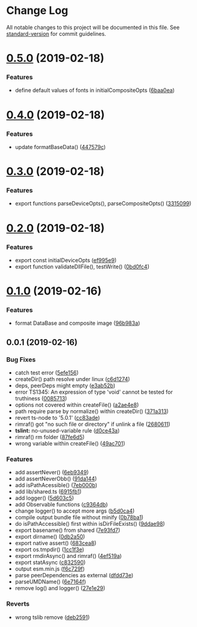 # Change Log

All notable changes to this project will be documented in this file. See [standard-version](https://github.com/conventional-changelog/standard-version) for commit guidelines.

<a name="0.5.0"></a>
# [0.5.0](https://github.com/waitingsong/node-idcard-reader-base/compare/v0.4.0...v0.5.0) (2019-02-18)


### Features

* define default values of fonts in initialCompositeOpts ([6baa0ea](https://github.com/waitingsong/node-idcard-reader-base/commit/6baa0ea))



<a name="0.4.0"></a>
# [0.4.0](https://github.com/waitingsong/node-idcard-reader-base/compare/v0.3.0...v0.4.0) (2019-02-18)


### Features

* update formatBaseData() ([447579c](https://github.com/waitingsong/node-idcard-reader-base/commit/447579c))



<a name="0.3.0"></a>
# [0.3.0](https://github.com/waitingsong/node-idcard-reader-base/compare/v0.2.0...v0.3.0) (2019-02-18)


### Features

* export functions parseDeviceOpts(), parseCompositeOpts() ([3315099](https://github.com/waitingsong/node-idcard-reader-base/commit/3315099))



<a name="0.2.0"></a>
# [0.2.0](https://github.com/waitingsong/node-idcard-reader-base/compare/v0.1.0...v0.2.0) (2019-02-18)


### Features

* export const initialDeviceOpts ([ef995e9](https://github.com/waitingsong/node-idcard-reader-base/commit/ef995e9))
* export function validateDllFile(), testWrite() ([0bd0fc4](https://github.com/waitingsong/node-idcard-reader-base/commit/0bd0fc4))



<a name="0.1.0"></a>
# [0.1.0](https://github.com/waitingsong/node-idcard-reader-base/compare/v0.0.1...v0.1.0) (2019-02-16)


### Features

* format DataBase and composite image ([96b983a](https://github.com/waitingsong/node-idcard-reader-base/commit/96b983a))



<a name="0.0.1"></a>
## 0.0.1 (2019-02-16)


### Bug Fixes

* catch test error ([5efe156](https://github.com/waitingsong/node-idcard-reader-base/commit/5efe156))
* createDir() path resolve under linux ([c6d1274](https://github.com/waitingsong/node-idcard-reader-base/commit/c6d1274))
* deps, peerDeps might empty ([e3ab52b](https://github.com/waitingsong/node-idcard-reader-base/commit/e3ab52b))
* error TS1345: An expression of type 'void' cannot be tested for truthiness ([0085713](https://github.com/waitingsong/node-idcard-reader-base/commit/0085713))
* options not covered within createFile() ([a2ae4e8](https://github.com/waitingsong/node-idcard-reader-base/commit/a2ae4e8))
* path require parse by normalize() within createDir() ([371a313](https://github.com/waitingsong/node-idcard-reader-base/commit/371a313))
* revert ts-node to '5.0.1' ([cc83ade](https://github.com/waitingsong/node-idcard-reader-base/commit/cc83ade))
* rimraf() got "no such file or directory" if unlink a file ([2680611](https://github.com/waitingsong/node-idcard-reader-base/commit/2680611))
* **tslint:** no-unused-variable rule ([d0ce43a](https://github.com/waitingsong/node-idcard-reader-base/commit/d0ce43a))
* rimraf() rm folder ([87fe6d5](https://github.com/waitingsong/node-idcard-reader-base/commit/87fe6d5))
* wrong variable within createFile() ([49ac701](https://github.com/waitingsong/node-idcard-reader-base/commit/49ac701))


### Features

* add assertNever() ([6eb9349](https://github.com/waitingsong/node-idcard-reader-base/commit/6eb9349))
* add assertNeverObb() ([91da144](https://github.com/waitingsong/node-idcard-reader-base/commit/91da144))
* add isPathAcessible() ([7eb000b](https://github.com/waitingsong/node-idcard-reader-base/commit/7eb000b))
* add lib/shared.ts ([6915fb1](https://github.com/waitingsong/node-idcard-reader-base/commit/6915fb1))
* add logger() ([5d603c5](https://github.com/waitingsong/node-idcard-reader-base/commit/5d603c5))
* add Observable functions ([c9364db](https://github.com/waitingsong/node-idcard-reader-base/commit/c9364db))
* change logger() to accept more args ([b5d0ca4](https://github.com/waitingsong/node-idcard-reader-base/commit/b5d0ca4))
* compile output bundle file without minify ([0b78ba1](https://github.com/waitingsong/node-idcard-reader-base/commit/0b78ba1))
* do isPathAccessible() first within isDirFileExists() ([9ddae98](https://github.com/waitingsong/node-idcard-reader-base/commit/9ddae98))
* export basename() from shared ([7e93fd7](https://github.com/waitingsong/node-idcard-reader-base/commit/7e93fd7))
* export dirname() ([0db2a50](https://github.com/waitingsong/node-idcard-reader-base/commit/0db2a50))
* export native assert() ([683cea8](https://github.com/waitingsong/node-idcard-reader-base/commit/683cea8))
* export os.tmpdir() ([1cc1f3e](https://github.com/waitingsong/node-idcard-reader-base/commit/1cc1f3e))
* export rmdirAsync() and rimraf() ([4ef519a](https://github.com/waitingsong/node-idcard-reader-base/commit/4ef519a))
* export statAsync ([c832590](https://github.com/waitingsong/node-idcard-reader-base/commit/c832590))
* output esm.min.js ([f6c729f](https://github.com/waitingsong/node-idcard-reader-base/commit/f6c729f))
* parse peerDependencies as external ([dfdd73e](https://github.com/waitingsong/node-idcard-reader-base/commit/dfdd73e))
* parseUMDName() ([6e7164f](https://github.com/waitingsong/node-idcard-reader-base/commit/6e7164f))
* remove log() and logger() ([27e1e29](https://github.com/waitingsong/node-idcard-reader-base/commit/27e1e29))


### Reverts

* wrong tslib remove ([deb2591](https://github.com/waitingsong/node-idcard-reader-base/commit/deb2591))
